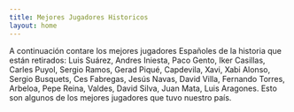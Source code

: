 ```yaml
---
title: Mejores Jugadores Historicos
layout: home
---
```

A continuación contare los mejores jugadores Españoles de la historia que están retirados: Luis Suárez, Andres Iniesta, Paco Gento, Iker Casillas, Carles Puyol, Sergio Ramos, Gerad Piqué, Capdevila, Xavi, Xabi Alonso, Sergio Busquets, Ces Fabregas, Jesús Navas, David Villa, Fernando Torres, Arbeloa, Pepe Reina, Valdes, David Silva, Juan Mata, Luis Aragones. Esto son algunos de los mejores jugadores que tuvo nuestro país.
